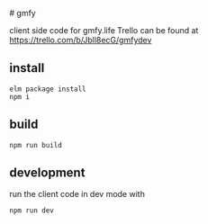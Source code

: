 # gmfy

client side code for gmfy.life
Trello can be found at https://trello.com/b/Jbll8ecG/gmfydev

## install

```
elm package install
npm i
```

## build
```
npm run build

```

## development
run the client code in dev mode with

```
npm run dev
```
